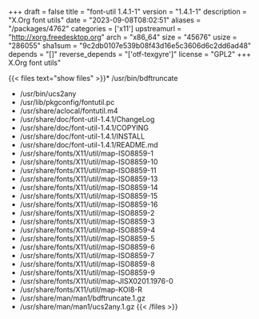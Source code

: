 +++
draft = false
title = "font-util 1.4.1-1"
version = "1.4.1-1"
description = "X.Org font utils"
date = "2023-09-08T08:02:51"
aliases = "/packages/4762"
categories = ['x11']
upstreamurl = "http://xorg.freedesktop.org"
arch = "x86_64"
size = "45676"
usize = "286055"
sha1sum = "9c2db0107e539b08f43d16e5c3606d6c2dd6ad48"
depends = "[]"
reverse_depends = "['otf-texgyre']"
license = "GPL2"
+++
X.Org font utils"

{{< files text="show files" >}}* /usr/bin/bdftruncate
* /usr/bin/ucs2any
* /usr/lib/pkgconfig/fontutil.pc
* /usr/share/aclocal/fontutil.m4
* /usr/share/doc/font-util-1.4.1/ChangeLog
* /usr/share/doc/font-util-1.4.1/COPYING
* /usr/share/doc/font-util-1.4.1/INSTALL
* /usr/share/doc/font-util-1.4.1/README.md
* /usr/share/fonts/X11/util/map-ISO8859-1
* /usr/share/fonts/X11/util/map-ISO8859-10
* /usr/share/fonts/X11/util/map-ISO8859-11
* /usr/share/fonts/X11/util/map-ISO8859-13
* /usr/share/fonts/X11/util/map-ISO8859-14
* /usr/share/fonts/X11/util/map-ISO8859-15
* /usr/share/fonts/X11/util/map-ISO8859-16
* /usr/share/fonts/X11/util/map-ISO8859-2
* /usr/share/fonts/X11/util/map-ISO8859-3
* /usr/share/fonts/X11/util/map-ISO8859-4
* /usr/share/fonts/X11/util/map-ISO8859-5
* /usr/share/fonts/X11/util/map-ISO8859-6
* /usr/share/fonts/X11/util/map-ISO8859-7
* /usr/share/fonts/X11/util/map-ISO8859-8
* /usr/share/fonts/X11/util/map-ISO8859-9
* /usr/share/fonts/X11/util/map-JISX0201.1976-0
* /usr/share/fonts/X11/util/map-KOI8-R
* /usr/share/man/man1/bdftruncate.1.gz
* /usr/share/man/man1/ucs2any.1.gz
{{< /files >}}